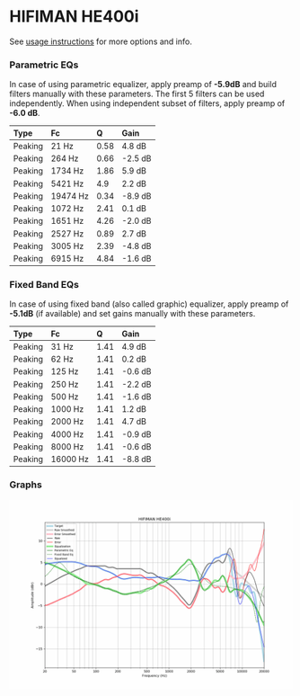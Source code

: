 # HIFIMAN HE400i
See [usage instructions](https://github.com/jaakkopasanen/AutoEq#usage) for more options and info.

### Parametric EQs
In case of using parametric equalizer, apply preamp of **-5.9dB** and build filters manually
with these parameters. The first 5 filters can be used independently.
When using independent subset of filters, apply preamp of **-6.0 dB**.

| Type    | Fc       |    Q | Gain    |
|:--------|:---------|:-----|:--------|
| Peaking | 21 Hz    | 0.58 | 4.8 dB  |
| Peaking | 264 Hz   | 0.66 | -2.5 dB |
| Peaking | 1734 Hz  | 1.86 | 5.9 dB  |
| Peaking | 5421 Hz  | 4.9  | 2.2 dB  |
| Peaking | 19474 Hz | 0.34 | -8.9 dB |
| Peaking | 1072 Hz  | 2.41 | 0.1 dB  |
| Peaking | 1651 Hz  | 4.26 | -2.0 dB |
| Peaking | 2527 Hz  | 0.89 | 2.7 dB  |
| Peaking | 3005 Hz  | 2.39 | -4.8 dB |
| Peaking | 6915 Hz  | 4.84 | -1.6 dB |

### Fixed Band EQs
In case of using fixed band (also called graphic) equalizer, apply preamp of **-5.1dB**
(if available) and set gains manually with these parameters.

| Type    | Fc       |    Q | Gain    |
|:--------|:---------|:-----|:--------|
| Peaking | 31 Hz    | 1.41 | 4.9 dB  |
| Peaking | 62 Hz    | 1.41 | 0.2 dB  |
| Peaking | 125 Hz   | 1.41 | -0.6 dB |
| Peaking | 250 Hz   | 1.41 | -2.2 dB |
| Peaking | 500 Hz   | 1.41 | -1.6 dB |
| Peaking | 1000 Hz  | 1.41 | 1.2 dB  |
| Peaking | 2000 Hz  | 1.41 | 4.7 dB  |
| Peaking | 4000 Hz  | 1.41 | -0.9 dB |
| Peaking | 8000 Hz  | 1.41 | -0.6 dB |
| Peaking | 16000 Hz | 1.41 | -8.8 dB |

### Graphs
![](./HIFIMAN%20HE400i.png)